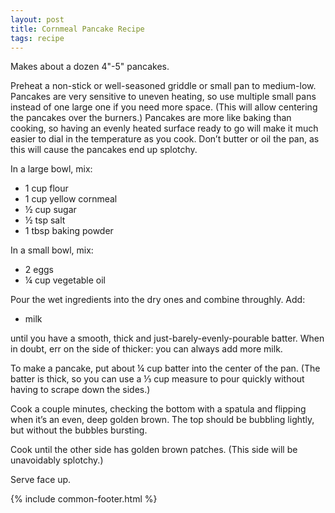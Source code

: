 ```yaml
---
layout: post
title: Cornmeal Pancake Recipe
tags: recipe
---
```


Makes about a dozen 4"-5" pancakes.

Preheat a non-stick or well-seasoned griddle or small pan to medium-low. Pancakes are very sensitive to uneven heating, so use multiple small pans instead of one large one if you need more space. (This will allow centering the pancakes over the burners.) Pancakes are more like baking than cooking, so having an evenly heated surface ready to go will make it much easier to dial in the temperature as you cook. Don’t butter or oil the pan, as this will cause the pancakes end up splotchy.

In a large bowl, mix:

- 1 cup flour
- 1 cup yellow cornmeal
- ½ cup sugar
- ½ tsp salt
- 1 tbsp baking powder

In a small bowl, mix:

- 2 eggs
- ¼ cup vegetable oil

Pour the wet ingredients into the dry ones and combine throughly. Add:

- milk

until you have a smooth, thick and just-barely-evenly-pourable batter. When in doubt, err on the side of thicker: you can always add more milk.

To make a pancake, put about ¼ cup batter into the center of the pan. (The batter is thick, so you can use a ⅓ cup measure to pour quickly without having to scrape down the sides.)

Cook a couple minutes, checking the bottom with a spatula and flipping when it’s an even, deep golden brown. The top should be bubbling lightly, but without the bubbles bursting.

Cook until the other side has golden brown patches. (This side will be unavoidably splotchy.)

Serve face up.

{% include common-footer.html %}
